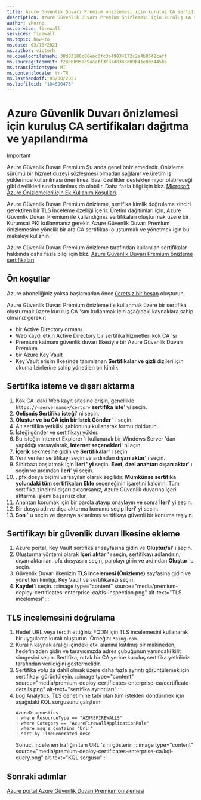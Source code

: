 ```yaml
---
title: Azure Güvenlik Duvarı Premium önizlemesi için kuruluş CA sertifikaları dağıtma ve yapılandırma
description: Azure Güvenlik Duvarı Premium önizlemesi için kuruluş CA sertifikalarını dağıtmayı ve yapılandırmayı öğrenin.
author: vhorne
ms.service: firewall
services: firewall
ms.topic: how-to
ms.date: 03/18/2021
ms.author: victorh
ms.openlocfilehash: 38d83186c06eac0fc3a49834172c2a4b8542caff
ms.sourcegitcommit: f28ebb95ae9aaaff3f87d8388a09b41e0b3445b5
ms.translationtype: MT
ms.contentlocale: tr-TR
ms.lasthandoff: 03/30/2021
ms.locfileid: "104590475"
---
```

# <a name="deploy-and-configure-enterprise-ca-certificates-for-azure-firewall-preview"></a>Azure Güvenlik Duvarı önizlemesi için kuruluş CA sertifikaları dağıtma ve yapılandırma

> [!IMPORTANT]
> Azure Güvenlik Duvarı Premium Şu anda genel önizlemededir.
> Önizleme sürümü bir hizmet düzeyi sözleşmesi olmadan sağlanır ve üretim iş yüklerinde kullanılması önerilmez. Bazı özellikler desteklenmiyor olabileceği gibi özellikleri sınırlandırılmış da olabilir. Daha fazla bilgi için bkz. [Microsoft Azure Önizlemeleri için Ek Kullanım Koşulları](https://azure.microsoft.com/support/legal/preview-supplemental-terms/).


Azure Güvenlik Duvarı Premium önizleme, sertifika kimlik doğrulama zinciri gerektiren bir TLS İnceleme özelliği içerir. Üretim dağıtımları için, Azure Güvenlik Duvarı Premium ile kullandığınız sertifikaları oluşturmak üzere bir Kurumsal PKI kullanmanız gerekir. Azure Güvenlik Duvarı Premium önizlemesine yönelik bir ara CA sertifikası oluşturmak ve yönetmek için bu makaleyi kullanın.

Azure Güvenlik Duvarı Premium önizleme tarafından kullanılan sertifikalar hakkında daha fazla bilgi için bkz. [Azure Güvenlik Duvarı Premium önizleme sertifikaları](premium-certificates.md).

## <a name="prerequisites"></a>Ön koşullar

Azure aboneliğiniz yoksa başlamadan önce [ücretsiz bir hesap](https://azure.microsoft.com/free/?WT.mc_id=A261C142F) oluşturun.

Azure Güvenlik Duvarı Premium önizleme ile kullanmak üzere bir sertifika oluşturmak üzere kuruluş CA 'sını kullanmak için aşağıdaki kaynaklara sahip olmanız gerekir: 

- bir Active Directory ormanı 
- Web kaydı etkin Active Directory bir sertifika hizmetleri kök CA 'sı 
- Premium katmanı güvenlik duvarı Ilkesiyle bir Azure Güvenlik Duvarı Premium 
- bir Azure Key Vault 
- Key Vault erişim Ilkesinde tanımlanan **Sertifikalar ve gizli** dizileri için okuma Izinlerine sahip yönetilen bir kimlik 

## <a name="request-and-export-a-certificate"></a>Sertifika isteme ve dışarı aktarma

1. Kök CA 'daki Web kayıt sitesine erişin, genellikle `https://<servername>/certsrv` **sertifika iste**' yi seçin.
1. **Gelişmiş Sertifika isteği**' ni seçin.
1. **Oluştur ve bu CA için bir Istek Gönder '** i seçin.
1. Alt sertifika yetkilisi şablonunu kullanarak formu doldurun.
1. İsteği gönder ve sertifikayı yükler.
1. Bu isteğin Internet Explorer 'ı kullanarak bir Windows Server 'dan yapıldığı varsayılarak, **Internet seçenekleri**' ni açın.
1. **İçerik** sekmesine gidin ve **Sertifikalar**' ı seçin.
1. Yeni verilen sertifikayı seçin ve ardından **dışarı aktar**' ı seçin.
1. Sihirbazı başlatmak için **İleri ' yi** seçin. **Evet, özel anahtarı dışarı aktar**' ı seçin ve ardından **İleri**' yi seçin.
1. . pfx dosya biçimi varsayılan olarak seçilidir. **Mümkünse sertifika yolundaki tüm sertifikaları Ekle** seçeneğinin işaretini kaldırın. Tüm sertifika zincirini dışarı aktarırsanız, Azure Güvenlik duvarına içeri aktarma işlemi başarısız olur.
1. Anahtarı korumak için bir parola atayıp onaylayın ve sonra **İleri**' yi seçin.
1. Bir dosya adı ve dışa aktarma konumu seçip **İleri**' yi seçin.
1. **Son** ' u seçin ve dışarıya aktarılmış sertifikayı güvenli bir konuma taşıyın.

## <a name="add-the-certificate-to-a-firewall-policy"></a>Sertifikayı bir güvenlik duvarı Ilkesine ekleme

1. Azure portal, Key Vault sertifikalar sayfasına gidin ve **Oluştur/al**' ı seçin.
1. Oluşturma yöntemi olarak **Içeri aktar** ' ı seçin, sertifikayı adlandırın, dışarı aktarılan. pfx dosyasını seçin, parolayı girin ve ardından **Oluştur**' u seçin.
1. Güvenlik Duvarı ilkenizin **TLS incelemesi (Önizleme)** sayfasına gidin ve yönetilen kimliği, Key Vault ve sertifikanızı seçin. 
1. **Kaydet**’i seçin.
   :::image type="content" source="media/premium-deploy-certificates-enterprise-ca/tls-inspection.png" alt-text="TLS incelemesi":::

## <a name="validate-tls-inspection"></a>TLS incelemesini doğrulama

1. Hedef URL veya tercih ettiğiniz FQDN için TLS incelemesini kullanarak bir uygulama kuralı oluşturun.  Örneğin: `*bing.com`.
1. Kuralın kaynak aralığı içindeki etki alanına katılmış bir makineden, hedefinizden gidin ve tarayıcınızda adres çubuğunun yanındaki kilit simgesini seçin. Sertifika, ortak bir CA yerine kuruluş sertifika yetkiliniz tarafından verildiğini göstermelidir.
1. Sertifika yolu da dahil olmak üzere daha fazla ayrıntı görüntülemek için sertifikayı görüntüleyin.
   :::image type="content" source="media/premium-deploy-certificates-enterprise-ca/certificate-details.png" alt-text="sertifika ayrıntıları":::
1. Log Analytics, TLS denetimine tabi olan tüm istekleri döndürmek için aşağıdaki KQL sorgusunu çalıştırın:
   ```
   AzureDiagnostics 
   | where ResourceType == "AZUREFIREWALLS" 
   | where Category == "AzureFirewallApplicationRule" 
   | where msg_s contains "Url:" 
   | sort by TimeGenerated desc
   ```
   Sonuç, incelenen trafiğin tam URL 'sini gösterir: :::image type="content" source="media/premium-deploy-certificates-enterprise-ca/kql-query.png" alt-text="KQL sorgusu":::

## <a name="next-steps"></a>Sonraki adımlar

[Azure portal Azure Güvenlik Duvarı Premium önizlemesi](premium-portal.md)
